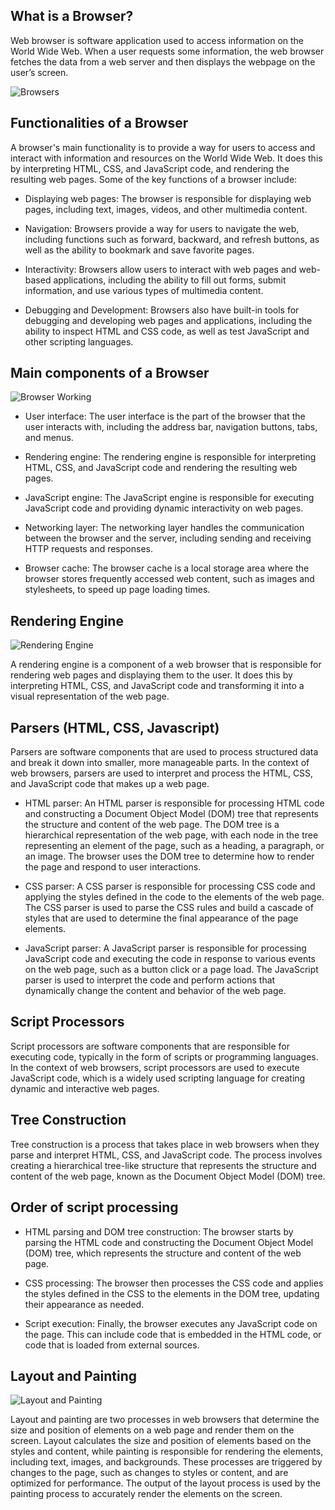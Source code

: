 ## What is a Browser? ##

Web browser is software application used to access information on the World Wide Web. When a user requests some information, the web browser fetches the data from a web server and then displays the webpage on the user’s screen.

![Browsers](https://images.anandtech.com/doci/16078/Browsers_678x452.png)


## Functionalities of a Browser ##

A browser's main functionality is to provide a way for users to access and interact with information and resources on the World Wide Web. It does this by interpreting HTML, CSS, and JavaScript code, and rendering the resulting web pages. Some of the key functions of a browser include:

- Displaying web pages: The browser is responsible for displaying web pages, including text, images, videos, and other multimedia content.

- Navigation: Browsers provide a way for users to navigate the web, including functions such as forward, backward, and refresh buttons, as well as the ability to bookmark and save favorite pages.

- Interactivity: Browsers allow users to interact with web pages and web-based applications, including the ability to fill out forms, submit information, and use various types of multimedia content.


- Debugging and Development: Browsers also have built-in tools for debugging and developing web pages and applications, including the ability to inspect HTML and CSS code, as well as test JavaScript and other scripting languages.


## Main components of a Browser ##


![Browser Working](https://miro.medium.com/v2/resize:fit:750/format:webp/1*RL0pnuf_hmLJ76oY6DViZw.png)

- User interface: The user interface is the part of the browser that the user interacts with, including the address bar, navigation buttons, tabs, and menus.

- Rendering engine: The rendering engine is responsible for interpreting HTML, CSS, and JavaScript code and rendering the resulting web pages.

- JavaScript engine: The JavaScript engine is responsible for executing JavaScript code and providing dynamic interactivity on web pages.

- Networking layer: The networking layer handles the communication between the browser and the server, including sending and receiving HTTP requests and responses.

- Browser cache: The browser cache is a local storage area where the browser stores frequently accessed web content, such as images and stylesheets, to speed up page loading times.


## Rendering Engine ## 


![Rendering Engine](https://web-dev.imgix.net/image/T4FyVKpzu4WKF1kBNvXepbi08t52/bPlYx9xODQH4X1KuUNpc.png?auto=format&w=845)

A rendering engine is a component of a web browser that is responsible for rendering web pages and displaying them to the user. It does this by interpreting HTML, CSS, and JavaScript code and transforming it into a visual representation of the web page.


## Parsers (HTML, CSS, Javascript) ##

Parsers are software components that are used to process structured data and break it down into smaller, more manageable parts. In the context of web browsers, parsers are used to interpret and process the HTML, CSS, and JavaScript code that makes up a web page.

- HTML parser: An HTML parser is responsible for processing HTML code and constructing a Document Object Model (DOM) tree that represents the structure and content of the web page. The DOM tree is a hierarchical representation of the web page, with each node in the tree representing an element of the page, such as a heading, a paragraph, or an image. The browser uses the DOM tree to determine how to render the page and respond to user interactions.

- CSS parser: A CSS parser is responsible for processing CSS code and applying the styles defined in the code to the elements of the web page. The CSS parser is used to parse the CSS rules and build a cascade of styles that are used to determine the final appearance of the page elements.

- JavaScript parser: A JavaScript parser is responsible for processing JavaScript code and executing the code in response to various events on the web page, such as a button click or a page load. The JavaScript parser is used to interpret the code and perform actions that dynamically change the content and behavior of the web page.


## Script Processors ##

Script processors are software components that are responsible for executing code, typically in the form of scripts or programming languages. In the context of web browsers, script processors are used to execute JavaScript code, which is a widely used scripting language for creating dynamic and interactive web pages.


## Tree Construction ##

Tree construction is a process that takes place in web browsers when they parse and interpret HTML, CSS, and JavaScript code. The process involves creating a hierarchical tree-like structure that represents the structure and content of the web page, known as the Document Object Model (DOM) tree.


## Order of script processing ##

- HTML parsing and DOM tree construction: The browser starts by parsing the HTML code and constructing the Document Object Model (DOM) tree, which represents the structure and content of the web page.

- CSS processing: The browser then processes the CSS code and applies the styles defined in the CSS to the elements in the DOM tree, updating their appearance as needed.

- Script execution: Finally, the browser executes any JavaScript code on the page. This can include code that is embedded in the HTML code, or code that is loaded from external sources.


## Layout and Painting ##

![Layout and Painting](https://limpet.net/mbrubeck/images/2014/pipeline.svg)


Layout and painting are two processes in web browsers that determine the size and position of elements on a web page and render them on the screen. Layout calculates the size and position of elements based on the styles and content, while painting is responsible for rendering the elements, including text, images, and backgrounds. These processes are triggered by changes to the page, such as changes to styles or content, and are optimized for performance. The output of the layout process is used by the painting process to accurately render the elements on the screen.
